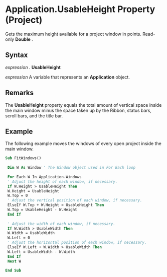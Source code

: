 
# Application.UsableHeight Property (Project)

Gets the maximum height available for a project window in points. Read-only  **Double** .


## Syntax

 _expression_ . **UsableHeight**

 _expression_ A variable that represents an **Application** object.


## Remarks

The  **UsableHeight** property equals the total amount of vertical space inside the main window minus the space taken up by the Ribbon, status bars, scroll bars, and the title bar.


## Example

The following example moves the windows of every open project inside the main window.


```vb
Sub FitWindows() 
 
 Dim W As Window ' The Window object used in For Each loop 
 
 For Each W In Application.Windows 
 ' Adjust the height of each window, if necessary. 
 If W.Height > UsableHeight Then 
 W.Height = UsableHeight 
 W.Top = 0 
 ' Adjust the vertical position of each window, if necessary. 
 ElseIf W.Top + W.Height > UsableHeight Then 
 W.Top = UsableHeight - W.Height 
 End If 
 
 ' Adjust the width of each window, if necessary. 
 If W.Width > UsableWidth Then 
 W.Width = UsableWidth 
 W.Left = 0 
 ' Adjust the horizontal position of each window, if necessary. 
 ElseIf W.Left + W.Width > UsableWidth Then 
 W.Left = UsableWidth - W.Width 
 End If 
 Next W 
 
End Sub
```

